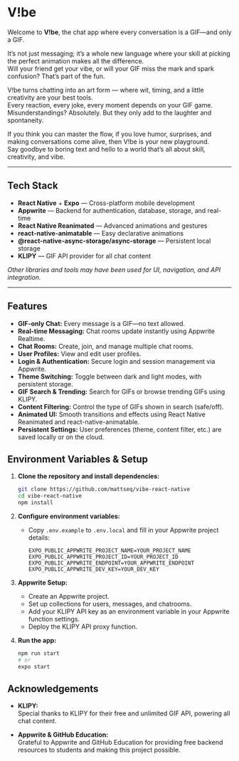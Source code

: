# V!be

Welcome to **V!be**, the chat app where every conversation is a GIF—and only a GIF.  

It’s not just messaging; it’s a whole new language where your skill at picking the perfect animation makes all the difference.  
Will your friend get your vibe, or will your GIF miss the mark and spark confusion? That’s part of the fun.

V!be turns chatting into an art form — where wit, timing, and a little creativity are your best tools.  
Every reaction, every joke, every moment depends on your GIF game.  
Misunderstandings? Absolutely. But they only add to the laughter and spontaneity.

If you think you can master the flow, if you love humor, surprises, and making conversations come alive, then V!be is your new playground.  
Say goodbye to boring text and hello to a world that’s all about skill, creativity, and vibe.

---

## Tech Stack

- **React Native** + **Expo** — Cross-platform mobile development
- **Appwrite** — Backend for authentication, database, storage, and real-time
- **React Native Reanimated** — Advanced animations and gestures
- **react-native-animatable** — Easy declarative animations
- **@react-native-async-storage/async-storage** — Persistent local storage
- **KLIPY** — GIF API provider for all chat content

_Other libraries and tools may have been used for UI, navigation, and API integration._

---

## Features

- **GIF-only Chat:** Every message is a GIF—no text allowed.
- **Real-time Messaging:** Chat rooms update instantly using Appwrite Realtime.
- **Chat Rooms:** Create, join, and manage multiple chat rooms.
- **User Profiles:** View and edit user profiles.
- **Login & Authentication:** Secure login and session management via Appwrite.
- **Theme Switching:** Toggle between dark and light modes, with persistent storage.
- **GIF Search & Trending:** Search for GIFs or browse trending GIFs using KLIPY.
- **Content Filtering:** Control the type of GIFs shown in search (safe/off).
- **Animated UI:** Smooth transitions and effects using React Native Reanimated and react-native-animatable.
- **Persistent Settings:** User preferences (theme, content filter, etc.) are saved locally or on the cloud.

## Environment Variables & Setup

1. **Clone the repository and install dependencies:**
	```sh
	git clone https://github.com/mattseq/vibe-react-native
	cd vibe-react-native
	npm install
	```

2. **Configure environment variables:**
	- Copy `.env.example` to `.env.local` and fill in your Appwrite project details:
	  ```
	  EXPO_PUBLIC_APPWRITE_PROJECT_NAME=YOUR_PROJECT_NAME
	  EXPO_PUBLIC_APPWRITE_PROJECT_ID=YOUR_PROJECT_ID
	  EXPO_PUBLIC_APPWRITE_ENDPOINT=YOUR_APPWRITE_ENDPOINT
	  EXPO_PUBLIC_APPWRITE_DEV_KEY=YOUR_DEV_KEY
	  ```

3. **Appwrite Setup:**
	- Create an Appwrite project.
	- Set up collections for users, messages, and chatrooms.
	- Add your KLIPY API key as an environment variable in your Appwrite function settings.
	- Deploy the KLIPY API proxy function.

4. **Run the app:**
	```sh
	npm run start
	# or
	expo start
	```

## Acknowledgements

- **KLIPY:**  
  Special thanks to KLIPY for their free and unlimited GIF API, powering all chat content.

- **Appwrite & GitHub Education:**  
  Grateful to Appwrite and GitHub Education for providing free backend resources to students and making this project possible.